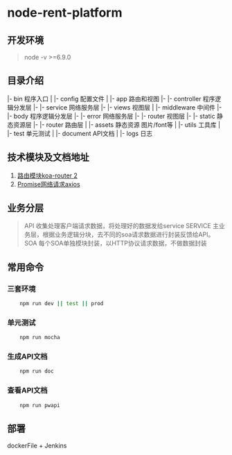 # node-rent-platform

## 开发环境

> node -v >=6.9.0

## 目录介绍
|- bin 程序入口
|
|- config 配置文件
|
|- app 路由和视图
|- |- controller 程序逻辑分发层
|- |- service 网络服务层
|- |- views 视图层
|
|- middleware 中间件
|- |- body 程序逻辑分发层
|- |- error 网络服务层
|- |- router 视图层
|- |- static 静态资源层
|- |- router 路由层
|
|- assets 静态资源 图片/font等 
|
|- utils  工具库
|
|- test 单元测试
|
|- document API文档
|
|- logs 日志

## 技术模块及文档地址
1. [路由模块koa-router 2](https://github.com/alexmingoia/koa-router/tree/master/#module_koa-router--Router+get%7Cput%7Cpost%7Cpatch%7Cdelete)
2. [Promise网络请求axios](https://github.com/mzabriskie/axios)
## 业务分层

> API 收集处理客户端请求数据，将处理好的数据发给service
> SERVICE 主业务层，根据业务逻辑分块，去不同的soa请求数据进行封装反馈给API。
> SOA 每个SOA单独模块封装，以HTTP协议请求数据，不做数据封装

## 常用命令

### 三套环境

```bash
    npm run dev || test || prod
```

### 单元测试

```bash
    npm run mocha
```

### 生成API文档

```bash
    npm run doc
```
### 查看API文档

```bash
    npm run pwapi
```

## 部署

dockerFile + Jenkins

